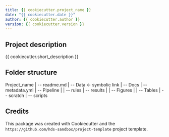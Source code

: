 ```yaml
---
title: {{ cookiecutter.project_name }}
date: "{{ cookiecutter.date }}"
author: {{ cookiecutter.author }}
version: {{ cookiecutter.version }}
---
```



Project description
-------

{{ cookiecutter.short_description }}

Folder structure
-------

Project_name
| -- readme.md
| -- Data <- symbolic link
| -- Docs
| -- metadata.yml
| -- Pipeline
|   | -- rules
| -- results
|   | -- Figures
|   | -- Tables
| -- scratch
| -- scripts



Credits
-------

This package was created with Cookiecutter and the `https://github.com/hds-sandbox/project-template` project template.